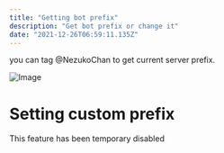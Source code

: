 ```yaml
---
title: "Getting bot prefix"
description: "Get bot prefix or change it"
date: "2021-12-26T06:59:11.135Z"
---
```


you can tag @NezukoChan to get current server prefix.

![Image](https://cdn.discordapp.com/attachments/817980990156701731/861103179554619432/unknown.png)


# Setting custom prefix

<p>This feature has been temporary disabled</p>
